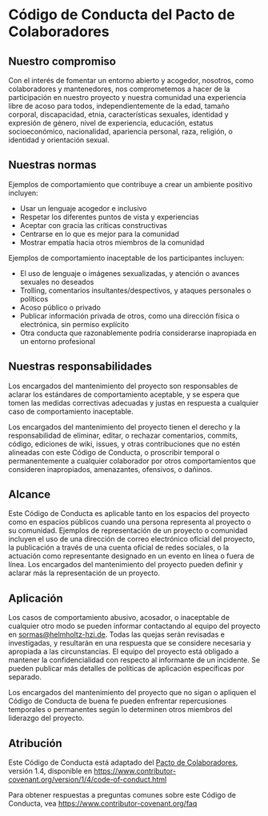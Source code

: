 # Código de Conducta del Pacto de Colaboradores

## Nuestro compromiso

Con el interés de fomentar un entorno abierto y acogedor, nosotros, como
colaboradores y mantenedores, nos comprometemos a hacer de la participación 
en nuestro proyecto y nuestra comunidad una experiencia libre de acoso para 
todos, independientemente de la edad, tamaño corporal, discapacidad, etnia, 
características sexuales, identidad y expresión de género, nivel de experiencia, 
educación, estatus socioeconómico, nacionalidad, apariencia personal, raza, 
religión, o identidad y orientación sexual.

## Nuestras normas

Ejemplos de comportamiento que contribuye a crear un ambiente positivo incluyen:

* Usar un lenguaje acogedor e inclusivo
* Respetar los diferentes puntos de vista y experiencias
* Aceptar con gracia las críticas constructivas
* Centrarse en lo que es mejor para la comunidad
* Mostrar empatía hacia otros miembros de la comunidad

Ejemplos de comportamiento inaceptable de los participantes incluyen:

* El uso de lenguaje o imágenes sexualizadas, y atención o avances sexuales
 no deseados
* Trolling, comentarios insultantes/despectivos, y ataques personales o políticos
* Acoso público o privado
* Publicar información privada de otros, como una dirección física o
 electrónica, sin permiso explícito
* Otra conducta que razonablemente podría considerarse inapropiada en un
 entorno profesional

## Nuestras responsabilidades

Los encargados del mantenimiento del proyecto son responsables de aclarar los 
estándares de comportamiento aceptable, y se espera que tomen las medidas 
correctivas adecuadas y justas en respuesta a cualquier caso de comportamiento 
inaceptable.

Los encargados del mantenimiento del proyecto tienen el derecho y la 
responsabilidad de eliminar, editar, o rechazar comentarios, commits, código, 
ediciones de wiki, issues, y otras contribuciones que no estén alineadas con 
este Código de Conducta, o proscribir temporal o permanentemente a cualquier 
colaborador por otros comportamientos que consideren inapropiados, amenazantes, 
ofensivos, o dañinos.

## Alcance

Este Código de Conducta es aplicable tanto en los espacios del proyecto como 
en espacios públicos cuando una persona representa al proyecto o su comunidad. 
Ejemplos de representación de un proyecto o comunidad incluyen el uso de una dirección 
de correo electrónico oficial del proyecto, la publicación a través de una cuenta 
oficial de redes sociales, o la actuación como representante designado en un evento 
en línea o fuera de línea. Los encargados del mantenimiento del proyecto pueden 
definir y aclarar más la representación de un proyecto.

## Aplicación

Los casos de comportamiento abusivo, acosador, o inaceptable de cualquier otro modo 
se pueden informar contactando al equipo del proyecto en sormas@helmholtz-hzi.de. 
Todas las quejas serán revisadas e investigadas, y resultarán en una respuesta que se 
considere necesaria y apropiada a las circunstancias. El equipo del proyecto está 
obligado a mantener la confidencialidad con respecto al informante de un incidente. 
Se pueden publicar más detalles de políticas de aplicación específicas por separado.

Los encargados del mantenimiento del proyecto que no sigan o apliquen el Código de 
Conducta de buena fe pueden enfrentar repercusiones temporales o permanentes según 
lo determinen otros miembros del liderazgo del proyecto.

## Atribución

Este Código de Conducta está adaptado del [Pacto de Colaboradores][homepage], versión 1.4, 
disponible en https://www.contributor-covenant.org/version/1/4/code-of-conduct.html

[homepage]: https://www.contributor-covenant.org

Para obtener respuestas a preguntas comunes sobre este Código de Conducta, vea 
https://www.contributor-covenant.org/faq
